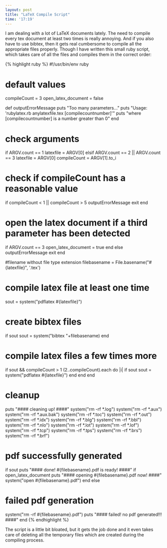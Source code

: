 ```yaml
--- 
layout: post
title: "LaTeX Compile Script"
time: '17:19'
---
```


I am dealing with a lot of LaTeX documents lately. The need to compile every tex document at least two times is really annoying. And if you also have to use bibtex, then it gets real cumbersome to compile all the appropriate files properly. Though I have written this small ruby script, which takes care of all the files and compiles them in the correct order:

{% highlight ruby %}
#!/usr/bin/env ruby
# default values
compileCount = 3
open_latex_document = false

def outputErrorMessage
  puts "Too many parameters..."
  puts "Usage: 'rubylatex.rb anylatexfile.tex [compilecountnumber]'"
  puts "where [compilecountnumber] is a number greater than 0"
end

# check arguments
if ARGV.count == 1
  latexfile = ARGV[0]
elsif ARGV.count == 2 || ARGV.count == 3
  latexfile = ARGV[0]
  compileCount = ARGV[1].to_i
  
  # check if compileCount has a reasonable value
  if compileCount < 1 || compileCount > 5
    outputErrorMessage
    exit
  end
  
  # open the latex document if a third parameter has been detected
  if ARGV.count == 3
    open_latex_document = true
  end
else
  outputErrorMessage
  exit
end

#filename without file type extension
filebasename = File.basename("#{latexfile}", '.tex')

# compile latex file at least one time 
sout = system("pdflatex #{latexfile}")

# create bibtex files
if sout
  sout = system("bibtex "+filebasename)
end

# compile latex files a few times more
if sout && compileCount > 1
  (2..compileCount).each do |i|
    if sout
      sout = system("pdflatex #{latexfile}")
    end
  end
end

# cleanup
puts "#### cleaning up! ####"
system("rm -rf *.log")
system("rm -rf *.aux")
system("rm -rf *.aux.bak")
system("rm -rf *.toc")
system("rm -rf *.out")
system("rm -rf *.idx")
system("rm -rf *.blg")
system("rm -rf *.bbl")
system("rm -rf *.nlo")
system("rm -rf *.lot")
system("rm -rf *.lof")
system("rm -rf *.tcp")
system("rm -rf *.tps")
system("rm -rf *.brs")
system("rm -rf *.brf")

# pdf successfully generated
if sout
  puts "#### done! #{filebasename}.pdf is ready! ####"
  if open_latex_document
    puts "#### opening #{filebasename}.pdf now! ####"
    system("open #{filebasename}.pdf")
  end
else
  # failed pdf generation
  system("rm -rf #{filebasename}.pdf")
  puts "#### failed! no pdf generated!!! ####"
end
{% endhighlight %}

The script is a little bit bloated, but it gets the job done and it even takes care of deleting all the temporary files which are created during the compiling process.